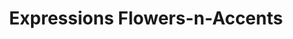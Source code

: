 ---
title: "Expressions Flowers-n-Accents"
url: /perryton/expressions-flowers-n-accents/
shop: Blumen
---